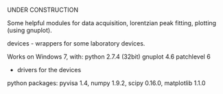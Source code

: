 UNDER CONSTRUCTION

Some helpful modules for data acquisition, lorentzian peak fitting, plotting (using gnuplot).

devices - wrappers for some laboratory devices.

Works on Windows 7, 
with:
python 2.7.4 (32bit)
gnuplot 4.6 patchlevel 6
+ drivers for the devices

python packages:
pyvisa 1.4, 
numpy 1.9.2, 
scipy 0.16.0, 
matplotlib 1.1.0 